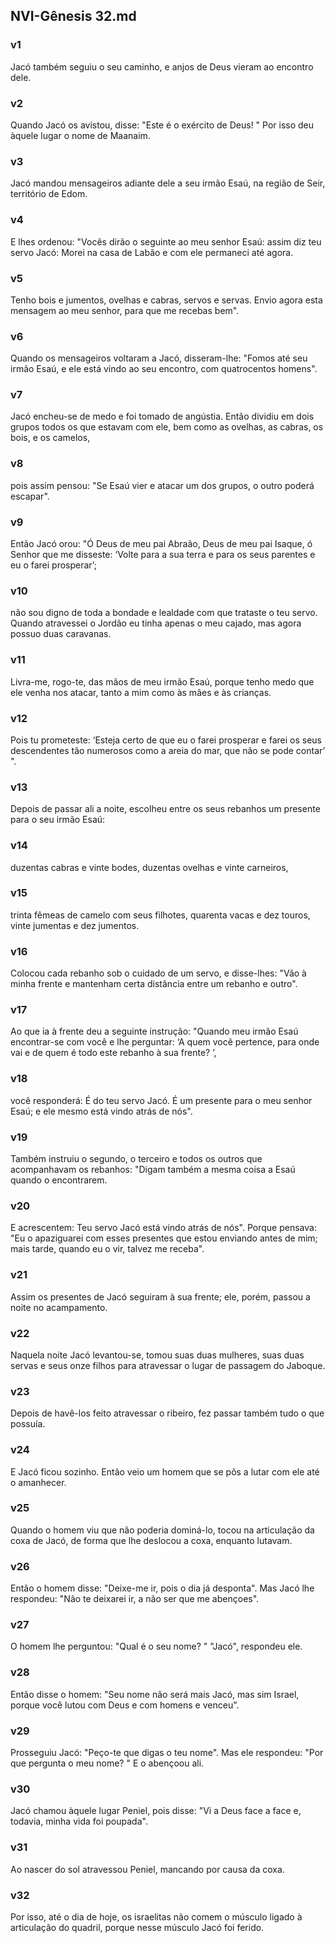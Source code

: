 ## NVI-Gênesis 32.md
### v1
 Jacó também seguiu o seu caminho, e anjos de Deus vieram ao encontro dele.
### v2
 Quando Jacó os avistou, disse: "Este é o exército de Deus! " Por isso deu àquele lugar o nome de Maanaim.
### v3
 Jacó mandou mensageiros adiante dele a seu irmão Esaú, na região de Seir, território de Edom.
### v4
 E lhes ordenou: "Vocês dirão o seguinte ao meu senhor Esaú: assim diz teu servo Jacó: Morei na casa de Labão e com ele permaneci até agora.
### v5
 Tenho bois e jumentos, ovelhas e cabras, servos e servas. Envio agora esta mensagem ao meu senhor, para que me recebas bem".
### v6
 Quando os mensageiros voltaram a Jacó, disseram-lhe: "Fomos até seu irmão Esaú, e ele está vindo ao seu encontro, com quatrocentos homens".
### v7
 Jacó encheu-se de medo e foi tomado de angústia. Então dividiu em dois grupos todos os que estavam com ele, bem como as ovelhas, as cabras, os bois, e os camelos,
### v8
 pois assim pensou: "Se Esaú vier e atacar um dos grupos, o outro poderá escapar".
### v9
 Então Jacó orou: "Ó Deus de meu pai Abraão, Deus de meu pai Isaque, ó Senhor que me disseste: ‘Volte para a sua terra e para os seus parentes e eu o farei prosperar’;
### v10
 não sou digno de toda a bondade e lealdade com que trataste o teu servo. Quando atravessei o Jordão eu tinha apenas o meu cajado, mas agora possuo duas caravanas.
### v11
 Livra-me, rogo-te, das mãos de meu irmão Esaú, porque tenho medo que ele venha nos atacar, tanto a mim como às mães e às crianças.
### v12
 Pois tu prometeste: ‘Esteja certo de que eu o farei prosperar e farei os seus descendentes tão numerosos como a areia do mar, que não se pode contar’ ".
### v13
 Depois de passar ali a noite, escolheu entre os seus rebanhos um presente para o seu irmão Esaú:
### v14
 duzentas cabras e vinte bodes, duzentas ovelhas e vinte carneiros,
### v15
 trinta fêmeas de camelo com seus filhotes, quarenta vacas e dez touros, vinte jumentas e dez jumentos.
### v16
 Colocou cada rebanho sob o cuidado de um servo, e disse-lhes: "Vão à minha frente e mantenham certa distância entre um rebanho e outro".
### v17
 Ao que ia à frente deu a seguinte instrução: "Quando meu irmão Esaú encontrar-se com você e lhe perguntar: ‘A quem você pertence, para onde vai e de quem é todo este rebanho à sua frente? ’,
### v18
 você responderá: É do teu servo Jacó. É um presente para o meu senhor Esaú; e ele mesmo está vindo atrás de nós".
### v19
 Também instruiu o segundo, o terceiro e todos os outros que acompanhavam os rebanhos: "Digam também a mesma coisa a Esaú quando o encontrarem.
### v20
 E acrescentem: Teu servo Jacó está vindo atrás de nós". Porque pensava: "Eu o apaziguarei com esses presentes que estou enviando antes de mim; mais tarde, quando eu o vir, talvez me receba".
### v21
 Assim os presentes de Jacó seguiram à sua frente; ele, porém, passou a noite no acampamento.
### v22
 Naquela noite Jacó levantou-se, tomou suas duas mulheres, suas duas servas e seus onze filhos para atravessar o lugar de passagem do Jaboque.
### v23
 Depois de havê-los feito atravessar o ribeiro, fez passar também tudo o que possuía.
### v24
 E Jacó ficou sozinho. Então veio um homem que se pôs a lutar com ele até o amanhecer.
### v25
 Quando o homem viu que não poderia dominá-lo, tocou na articulação da coxa de Jacó, de forma que lhe deslocou a coxa, enquanto lutavam.
### v26
 Então o homem disse: "Deixe-me ir, pois o dia já desponta". Mas Jacó lhe respondeu: "Não te deixarei ir, a não ser que me abençoes".
### v27
 O homem lhe perguntou: "Qual é o seu nome? " "Jacó", respondeu ele.
### v28
 Então disse o homem: "Seu nome não será mais Jacó, mas sim Israel, porque você lutou com Deus e com homens e venceu".
### v29
 Prosseguiu Jacó: "Peço-te que digas o teu nome". Mas ele respondeu: "Por que pergunta o meu nome? " E o abençoou ali.
### v30
 Jacó chamou àquele lugar Peniel, pois disse: "Vi a Deus face a face e, todavia, minha vida foi poupada".
### v31
 Ao nascer do sol atravessou Peniel, mancando por causa da coxa.
### v32
 Por isso, até o dia de hoje, os israelitas não comem o músculo ligado à articulação do quadril, porque nesse músculo Jacó foi ferido.
